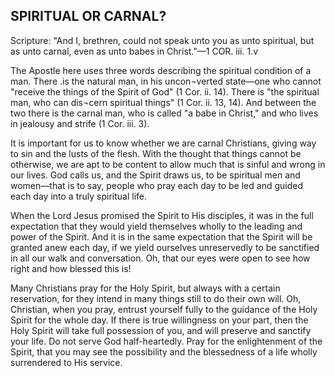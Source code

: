## SPIRITUAL OR CARNAL? ##

Scripture: "And I, brethren, could not speak unto you as unto spiritual, but as unto carnal, even as unto babes in Christ."—1 COR. iii. 1.v



The Apostle here uses three words describing the spiritual condition of a man. There .is the natural man, in his uncon¬verted state—one who cannot "receive the things of the Spirit of God" (1 Cor. ii. 14). There is "the spiritual man, who can dis¬cern spiritual things" (1 Cor. ii. 13, 14). And between the two there is the carnal man, who is called "a babe in Christ," and who lives in jealousy and strife (1 Cor. iii. 3).



It is important for us to know whether we are carnal Christians, giving way to sin and the lusts of the flesh. With the thought that things cannot be otherwise, we are apt to be content to allow much that is sinful and wrong in our lives. God calls us, and the Spirit draws us, to be spiritual men and women—that is to say, people who pray each day to be led and guided each day into a truly spiritual life.



When the Lord Jesus promised the Spirit to His disciples, it was in the full expectation that they would yield themselves wholly to the leading and power of the Spirit. And it is in the same expectation that the Spirit will be granted anew each day, if we yield ourselves unreservedly to be sanctified in all our walk and conversation. Oh, that our eyes were open to see how right and how blessed this is!



Many Christians pray for the Holy Spirit, but always with a certain reservation, for they intend in many things still to do their own will. Oh, Christian, when you pray, entrust yourself fully to the guidance of the Holy Spirit for the whole day. If there is true willingness on your part, then the Holy Spirit will take full possession of you, and will preserve and sanctify your life. Do not serve God half-heartedly. Pray for the enlightenment of the Spirit, that you may see the possibility and the blessedness of a life wholly surrendered to His service.

